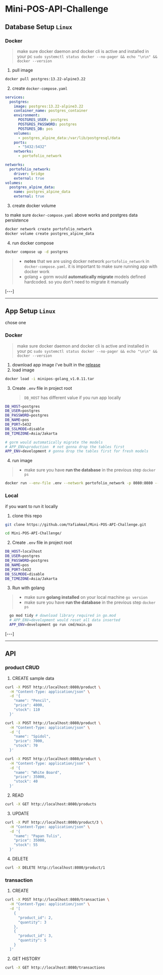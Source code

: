 # Mini-POS-API-Challenge

## Database Setup `Linux`

### Docker

> make sure docker daemon and docker cli is active and installed in your pc `sudo systemctl status docker --no-pager && echo "\n\n" && docker --version`

1. pull image

```bash
docker pull postgres:13.22-alpine3.22
```

2. create `docker-compose.yaml`

```yaml
services:
  postgres:
    image: postgres:13.22-alpine3.22
    container_name: postgres_container
    environment:
      POSTGRES_USER: postgres
      POSTGRES_PASSWORD: postgres
      POSTGRES_DB: pos
    volumes:
      - postgres_alpine_data:/var/lib/postgresql/data
    ports:
      - "5432:5432"
    networks:
      - portofolio_network

networks:
  portofolio_network:
    driver: bridge
    external: true
volumes:
  postgres_alpine_data:
    name: postgres_alpine_data
    external: true
```

3. create docker volume

to make sure `docker-compose.yaml` above works and postgres data persistence

```bash
docker network create portofolio_network
docker volume create postgres_alpine_data
```

4. run docker compose

```bash
docker compose up -d postgres
```

> - **notes** that we are using docker network `portofolio_network` in `docker-compose.yaml`. it is important to make sure running app with docker work
> - golang + gorm would **automatically migrate** models defined hardcoded. so you don't need to migrate it manually

\[---\]

---

## App Setup `Linux`

chose one

### Docker

> make sure docker daemon and docker cli is active and installed in your pc `sudo systemctl status docker --no-pager && echo "\n\n" && docker --version`

1. download app image i've built in the [release](https://github.com/Yafiakmal/Mini-POS-API-Challenge/releases)
2. load image

```bash
docker load -i minipos-golang_v1.0.11.tar
```

3. Create `.env` file in project root
   > `DB_HOST` has different value if you run app locally

```bash
DB_HOST=postgres
DB_USER=postgres
DB_PASSWORD=postgres
DB_NAME=pos
DB_PORT=5432
DB_SSLMODE=disable
DB_TIMEZONE=Asia/Jakarta

# gorm would automatically migrate the models
# APP_ENV=production  # not gonna drop the tables first
APP_ENV=development # gonna drop the tables first for fresh models
```

4. run image

> - make sure you have **run the database** in the previous step `docker ps`

```bash
docker run --env-file .env --network portofolio_network -p 8080:8080 --rm minipos-golang:v1.0.11
```

### Local

if you want to run it locally

1. clone this repo

```bash
git clone https://github.com/Yafiakmal/Mini-POS-API-Challenge.git

cd Mini-POS-API-Challenge/
```

2. Create `.env` file in project root

```bash
DB_HOST=localhost
DB_USER=postgres
DB_PASSWORD=postgres
DB_NAME=pos
DB_PORT=5432
DB_SSLMODE=disable
DB_TIMEZONE=Asia/Jakarta
```

3. Run with golang

> - make sure **golang installed** on your local machine `go version`
> - make sure you have **run the database** in the previous step `docker ps`

```bash
  go mod tidy # download library required in go.mod
  # APP_ENV=development would reset all data inserted
  APP_ENV=development go run cmd/main.go
```

\[---\]

---

## API

### product CRUD

1. CREATE sample data

```bash
curl -X POST http://localhost:8080/product \
  -H "Content-Type: application/json" \
  -d '{
    "name": "Pencil",
    "price": 4000,
    "stock": 110
  }'

curl -X POST http://localhost:8080/product \
  -H "Content-Type: application/json" \
  -d '{
    "name": "Spidol",
    "price": 7000,
    "stock": 70
  }'

curl -X POST http://localhost:8080/product \
  -H "Content-Type: application/json" \
  -d '{
    "name": "White Board",
    "price": 35000,
    "stock": 40
  }'

```

2. READ

```bash
curl -X GET http://localhost:8080/products

```

3. UPDATE

```bash
curl -X PUT http://localhost:8080/product/3 \
  -H "Content-Type: application/json" \
  -d '{
    "name": "Papan Tulis",
    "price": 35000,
    "stock": 55
  }'

```

4. DELETE

```bash
curl -X DELETE http://localhost:8080/product/1

```

### transaction

1. CREATE

```bash
curl -X POST http://localhost:8080/transaction \
  -H "Content-Type: application/json" \
  -d '[
    {
      "product_id": 2,
      "quantity": 3
    },
    {
      "product_id": 3,
      "quantity": 5
    }
  ]'

```

2. GET HISTORY

```bash
curl -X GET http://localhost:8080/transactions
```
